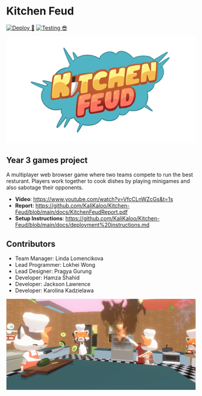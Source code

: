 # Kitchen Feud

[![Deploy 🚀](https://github.com/KaliKaloo/Kitchen-Feud/actions/workflows/deploy.yml/badge.svg?branch=main&event=push)](https://github.com/KaliKaloo/Kitchen-Feud/actions/workflows/deploy.yml)
[![Testing 😎](https://github.com/KaliKaloo/Kitchen-Feud/actions/workflows/testing.yml/badge.svg?branch=dev&event=pull_request)](https://github.com/KaliKaloo/Kitchen-Feud/actions/workflows/testing.yml)

![alt text](https://github.com/KaliKaloo/Kitchen-Feud/blob/main/docs/Logo.png "Logo Title Text 1")

## Year 3 games project 
A multiplayer web browser game where two teams compete to run the best resturant. Players work together to cook dishes by playing minigames and also sabotage their opponents.
- **Video**: https://www.youtube.com/watch?v=VfcCLnWZcGs&t=1s
- **Report**: https://github.com/KaliKaloo/Kitchen-Feud/blob/main/docs/KitchenFeudReport.pdf
- **Setup Instructions**: https://github.com/KaliKaloo/Kitchen-Feud/blob/main/docs/deployment%20instructions.md

## Contributors
* Team Manager: Linda Lomencikova
* Lead Programmer: Lokhei Wong
* Lead Designer: Pragya Gurung
* Developer: Hamza Shahid
* Developer: Jackson Lawrence
* Developer: Karolina Kadzielawa

![alt text](https://github.com/KaliKaloo/Kitchen-Feud/blob/main/docs/cover.jpg "Logo Title Text 1")
